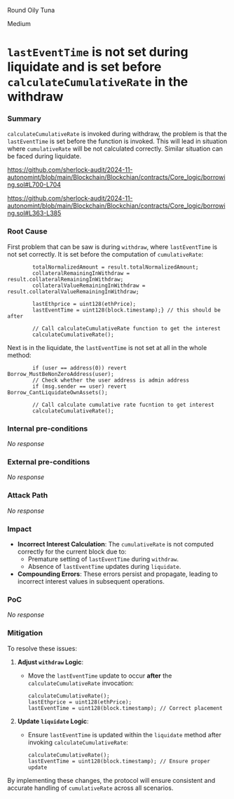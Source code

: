 Round Oily Tuna

Medium

# `lastEventTime` is not set during liquidate and is set before `calculateCumulativeRate` in the withdraw

### Summary

`calculateCumulativeRate` is invoked during withdraw, the problem is that the `lastEventTime` is set before the function is invoked. This will lead in situation where `cumulativeRate` will be not calculated correctly. Similar situation can be faced during liquidate. 

https://github.com/sherlock-audit/2024-11-autonomint/blob/main/Blockchain/Blockchian/contracts/Core_logic/borrowing.sol#L700-L704

https://github.com/sherlock-audit/2024-11-autonomint/blob/main/Blockchain/Blockchian/contracts/Core_logic/borrowing.sol#L363-L385

### Root Cause

First problem that can be saw is during `withdraw`, where `lastEventTime` is not set correctly. It is set before the computation of `cumulativeRate`:

```solidity
        totalNormalizedAmount = result.totalNormalizedAmount;
        collateralRemainingInWithdraw = result.collateralRemainingInWithdraw;
        collateralValueRemainingInWithdraw = result.collateralValueRemainingInWithdraw;

        lastEthprice = uint128(ethPrice);
        lastEventTime = uint128(block.timestamp);} // this should be after

        // Call calculateCumulativeRate function to get the interest
        calculateCumulativeRate();
```

Next is in the liquidate, the `lastEventTime` is not set at all in the whole method:

```solidity
        if (user == address(0)) revert Borrow_MustBeNonZeroAddress(user);
        // Check whether the user address is admin address
        if (msg.sender == user) revert Borrow_CantLiquidateOwnAssets();

        // Call calculate cumulative rate fucntion to get interest
        calculateCumulativeRate();
```


### Internal pre-conditions

_No response_

### External pre-conditions

_No response_

### Attack Path

_No response_

### Impact

- **Incorrect Interest Calculation**: The `cumulativeRate` is not computed correctly for the current block due to:
  - Premature setting of `lastEventTime` during `withdraw`.
  - Absence of `lastEventTime` updates during `liquidate`.
- **Compounding Errors**: These errors persist and propagate, leading to incorrect interest values in subsequent operations.

### PoC

_No response_

### Mitigation

To resolve these issues:

1. **Adjust `withdraw` Logic**:
   - Move the `lastEventTime` update to occur **after** the `calculateCumulativeRate` invocation:
     ```solidity
     calculateCumulativeRate();
     lastEthprice = uint128(ethPrice);
     lastEventTime = uint128(block.timestamp); // Correct placement
     ```

2. **Update `liquidate` Logic**:
   - Ensure `lastEventTime` is updated within the `liquidate` method after invoking `calculateCumulativeRate`:
     ```solidity
     calculateCumulativeRate();
     lastEventTime = uint128(block.timestamp); // Ensure proper update
     ```

By implementing these changes, the protocol will ensure consistent and accurate handling of `cumulativeRate` across all scenarios.